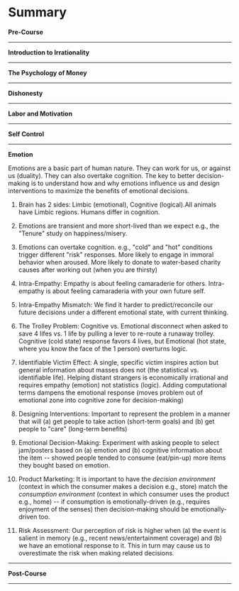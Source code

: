 # Summary

**Pre-Course**



****

**Introduction to Irrationality**



****

**The Psychology of Money**



****

**Dishonesty**



****

**Labor and Motivation**



****

**Self Control**



****

**Emotion**

Emotions are a basic part of human nature. They can work for us, or against us (duality).  They can also overtake cognition. The key to better decision-making is to understand how and why emotions influence us and design interventions to maximize the benefits of emotional decisions.

1. Brain has 2 sides: Limbic (emotional), Cognitive (logical).All animals have Limbic regions. Humans differ in cognition.
3. Emotions are transient and more short-lived than we expect e.g., the "Tenure" study on happiness/misery.
4. Emotions can overtake cognition. e.g., "cold" and "hot" conditions trigger different "risk" responses. More likely to engage in immoral behavior when aroused. More likely to donate to water-based charity causes after working out (when you are thirsty)

5. Intra-Empathy: Empathy is about feeling camaraderie for others. Intra-empathy is about feeling camaraderia with your own future self.
6. Intra-Empathy Mismatch: We find it harder to predict/reconcile our future decisions under a different emotional state, with current thinking.
7. The Trolley Problem: Cognitive vs. Emotional disconnect when asked to save 4 lifes vs. 1 life by pulling a lever to re-route a runaway trolley.  Cognitive (cold state) response favors 4 lives, but Emotional (hot state, where you know the face of the 1 person) overturns logic.

8. Identifiable Victim Effect: A single, specific victim inspires action but general information about masses does not (the statistical vs. identifiable life). Helping distant strangers is economically irrational and requires empathy (emotion) not statistics (logic). Adding computational terms dampens the emotional response (moves problem out of emotional zone into cognitive zone for decision-making)
9. Designing Interventions: Important to represent the problem in a manner that will (a) get people to take action (short-term goals) and (b) get people to "care" (long-term benefits)

10. Emotional Decision-Making: Experiment with asking people to select jam/posters based on (a) emotion and (b) cognitive information about the item -- showed people tended to consume (eat/pin-up) more items they bought based on emotion.
11. Product Marketing: It is important to have the *decision environment* (context in which the consumer makes a decision e.g., store) match the *consumption environment* (context in which consumer uses the product e.g., home) -- if consumption is emotionally-driven (e.g., requires enjoyment of the senses) then decision-making should be emotionally-driven too.

12. Risk Assessment: Our perception of risk is higher when (a) the event is salient in memory (e.g., recent news/entertainment coverage) and (b) we have an emotional response to it. This in turn may cause us to overestimate the risk when making related decisions.


****

**Post-Course**



****

